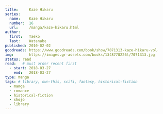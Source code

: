 ```yaml
---
title:     Kaze Hikaru
series:    
  name:    Kaze Hikaru
  number:  16
  url:     /manga/kaze-hikaru.html
author: 
  first:   Taeko 
  last:    Watanabe
published: 2010-02-02 
goodreads: https://www.goodreads.com/book/show/7071313-kaze-hikaru-vol-16
img:       https://images.gr-assets.com/books/1348778226l/7071313.jpg
status: read
read:   # must order recent first
  - start: 2018-03-27 
    end:   2018-03-27
type: manga
tags: # library, own-this, scifi, fantasy, historical-fiction
  - manga
  - romance
  - historical-fiction
  - shojo
  - library
---
```


